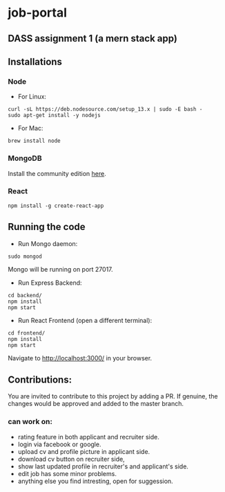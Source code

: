 # job-portal

## DASS assignment 1 (a mern stack app)

## Installations

### Node

* For Linux:
```
curl -sL https://deb.nodesource.com/setup_13.x | sudo -E bash -
sudo apt-get install -y nodejs
```

* For Mac:
```
brew install node
```

### MongoDB

Install the community edition [here](https://docs.mongodb.com/manual/installation/#mongodb-community-edition-installation-tutorials).


### React

```
npm install -g create-react-app
```

## Running the code

* Run Mongo daemon:
```
sudo mongod
```
Mongo will be running on port 27017.


* Run Express Backend:
```
cd backend/
npm install
npm start
```

* Run React Frontend (open a different terminal):
```
cd frontend/
npm install
npm start
```

Navigate to [http://localhost:3000/](http://localhost:3000/) in your browser.

## Contributions:
You are invited to contribute to this project by adding a PR. If genuine, the changes would be approved and added to the master branch.

### can work on:
* rating feature in both applicant and recruiter side.
* login via facebook or google.
* upload cv and profile picture in applicant side.
* download cv button on recruiter side,
* show last updated profile in recruiter's and applicant's side.
* edit job has some minor problems.
* anything else you find intresting, open for suggession.